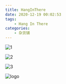```yaml
---
title: HangInThere
date: 2020-12-19 00:02:53
tags:
    - Hang In There
categories:
    - 杂货铺
---
```


![1](https://img-blog.csdnimg.cn/20201219000658706.jpg?x-oss-process=image/watermark,type_ZmFuZ3poZW5naGVpdGk,shadow_10,text_aHR0cHM6Ly9ibG9nLmNzZG4ubmV0L3N0ZXZlbl96ZGc5ODg=,size_16,color_FFFFFF,t_70)

![2](https://img-blog.csdnimg.cn/20201219000658664.jpg?x-oss-process=image/watermark,type_ZmFuZ3poZW5naGVpdGk,shadow_10,text_aHR0cHM6Ly9ibG9nLmNzZG4ubmV0L3N0ZXZlbl96ZGc5ODg=,size_16,color_FFFFFF,t_70)

![3](https://img-blog.csdnimg.cn/20201219000658660.jpg?x-oss-process=image/watermark,type_ZmFuZ3poZW5naGVpdGk,shadow_10,text_aHR0cHM6Ly9ibG9nLmNzZG4ubmV0L3N0ZXZlbl96ZGc5ODg=,size_16,color_FFFFFF,t_70)

![logo](https://img-blog.csdnimg.cn/20201218081104595.jpg#pic_center)
